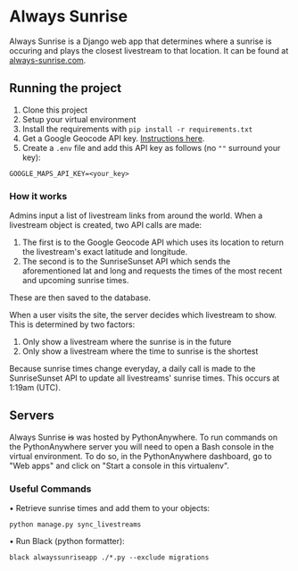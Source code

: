 # Always Sunrise

Always Sunrise is a Django web app that determines where a sunrise is occuring and plays the closest livestream to that location. It can be found at [always-sunrise.com](http://www.always-sunrise.com/).

## Running the project

1. Clone this project
2. Setup your virtual environment
3. Install the requirements with `pip install -r requirements.txt`
4. Get a Google Geocode API key. [Instructions here](https://developers.google.com/maps/documentation/geocoding/get-api-key).
5. Create a `.env` file and add this API key as follows (no `""` surround your key):
```
GOOGLE_MAPS_API_KEY=<your_key>
```

### How it works

Admins input a list of livestream links from around the world. When a livestream object is created, two API calls are made:
1. The first is to the Google Geocode API which uses its location to return the livestream's exact latitude and longitude.
2. The second is to the SunriseSunset API which sends the aforementioned lat and long and requests the times of the most recent and upcoming sunrise times.

These are then saved to the database.

When a user visits the site, the server decides which livestream to show. This is determined by two factors:
1. Only show a livestream where the sunrise is in the future
2. Only show a livestream where the time to sunrise is the shortest

Because sunrise times change everyday, a daily call is made to the SunriseSunset API to update all livestreams' sunrise times. This occurs at 1:19am (UTC).

## Servers

Always Sunrise ~~is~~ was hosted by PythonAnywhere. To run commands on the PythonAnywhere server you will need to open a Bash console in the virtual environment. To do so, in the PythonAnywhere dashboard, go to "Web apps" and click on "Start a console in this virtualenv".

### Useful Commands
• Retrieve sunrise times and add them to your objects:
```
python manage.py sync_livestreams
```
• Run Black (python formatter): 
```
black alwayssunriseapp ./*.py --exclude migrations
```



